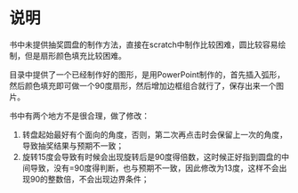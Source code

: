# 说明
书中未提供抽奖圆盘的制作方法，直接在scratch中制作比较困难，圆比较容易绘制，但是扇形颜色填充比较困难。

目录中提供了一个已经制作好的图形，是用PowerPoint制作的，首先插入弧形，然后颜色填充即可做一个90度扇形，然后增加边框组合就行了，保存出来一个图片。

书中有两个地方不是很合理，做了修改：

1. 转盘起始最好有个面向的角度，否则，第二次再点击时会保留上一次的角度，导致抽奖结果与预期不一致；
2. 旋转15度会导致有时候会出现旋转后是90度得倍数，这时候正好指到圆盘的中间导致，没有=90度得判断，也与预期不一致，因此修改为13度，这样不会出现90的整数倍，不会出现边界条件；